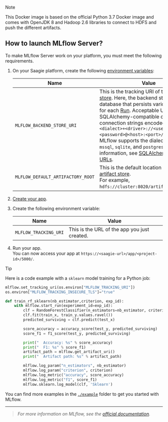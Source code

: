 > [!NOTE] 
> This Docker image is based on the official Python 3.7 Docker image and comes with OpenJDK 8 and Hadoop 2.6 libraries to connect to HDFS and push the different artifacts.

## How to launch MLflow Server?

To make MLflow Server work on your platform, you must meet the following requirements.

1. On your Saagie platform, create the following <a href="https://docs.saagie.io/user/latest/data-team/projects-module/projects/managing-environment-variables#creating-environment-variables" target="_blank">environment variables</a>:

    | Name                              | Value                                                                                                                                                                                                                                                                                                                                                                                                                                                                                                                                                                                                                                                                                             | 
    |-----------------------------------|---------------------------------------------------------------------------------------------------------------------------------------------------------------------------------------------------------------------------------------------------------------------------------------------------------------------------------------------------------------------------------------------------------------------------------------------------------------------------------------------------------------------------------------------------------------------------------------------------------------------------------------------------------------------------------------------------|
    | `MLFLOW_BACKEND_STORE_URI`        | This is the tracking URI of the <a href="https://mlflow.org/docs/latest/tracking/backend-stores.html" target="_blank">backend store</a>. Here, the backend store is a database that persists various metadata for each <a href="https://mlflow.org/docs/latest/tracking.html#runs" target="_blank">Run</a>. Acceptable URIs are SQLAlchemy-compatible database connection strings encoded as `<dialect>+<driver>://<username>:<password>@<host>:<port>/<database>`. MLflow supports the dialects `mysql`, `mssql`, `sqlite`, and `postgresql`. For more information, see <a href="https://docs.sqlalchemy.org/en/20/core/engines.html#database-urls" target="_blank">SQLAlchemy Database URLs</a>. |
    | `MLFLOW_DEFAULT_ARTIFACTORY_ROOT` | This is the default location to the server’s <a href="https://mlflow.org/docs/latest/tracking/artifacts-stores.html" target="_blank">artifact store</a>.<br/>For example, `hdfs://cluster:8020/artifactory/mlflow`.                                                                                                                                                                                                                                                                                                                                                                                                                                                                               |
2. <a href="https://docs.saagie.io/user/latest/data-team/projects-module/apps/managing-apps#apps-install" target="_blank">Create your app</a>.
3. Create the following environment variable:

    | Name                  | Value                                        | 
    |-----------------------|----------------------------------------------|
    | `MLFLOW_TRACKING_URI` | This is the URL of the app you just created. |
4. Run your app.
</br>You can now access your app at `https://<saagie-url>/app/<project-id>/5000/`.

> [!TIP]
> Here is a code example with a `sklearn` model training for a Python job:
> ```python
> mlflow.set_tracking_uri(os.environ["MLFLOW_TRACKING_URI"])
> os.environ["MLFLOW_TRACKING_INSECURE_TLS"]="true"
> 
> def train_rf_sklearn(nb_estimator,criterion, exp_id):
>     with mlflow.start_run(experiment_id=exp_id):
>         clf = RandomForestClassifier(n_estimators=nb_estimator, criterion=criterion)
>         clf.fit(train_x, train_y.values.ravel())
>         predicted_surviving = clf.predict(test_x)
> 
>         score_accuracy = accuracy_score(test_y, predicted_surviving)
>         score_f1 = f1_score(test_y, predicted_surviving)
> 
>         print("  Accuracy: %s" % score_accuracy)
>         print("  F1: %s" % score_f1)
>         artifact_path = mlflow.get_artifact_uri()
>         print("  Artifact path: %s" % artifact_path)
> 
>         mlflow.log_param("n_estimators", nb_estimator)
>         mlflow.log_param("criterion", criterion)
>         mlflow.log_metric("accuracy", score_accuracy)
>         mlflow.log_metric("f1", score_f1)
>         mlflow.sklearn.log_model(clf, 'Sklearn')
> ```
> You can find more examples in the <a href="https://github.com/saagie/technologies/tree/master/technologies/app/mlflow-server/example" target="_blank">`./example`</a> folder to get you started with MLflow. 

***
> _For more information on MLflow, see the <a href="https://www.mlflow.org/docs/latest/index.html" target="_blank">official documentation</a>._


<!-- ## How to build the image in local?

### Using Docker Commands

To build the image in local with Docker commands, follow the steps below.

1. Navigate to the `mlflow-server-x.y` folder corresponding to your version, `technologies/app/mlflow-server/<version>`. Use the `cd` command.
2. Run the following command lines:
    ```bash
    docker build -t saagie/mlflow-server:<version> .
    docker push saagie/mlflow-server:<version>
    ```
    Where `<version>` must be replaced with the version number.

## Versionning 

The MLflow Server Docker image is tagged with the following format: `<mlflow version>-<saagie revision>`. Where: 
- MLflow version: This is the version of the [MLflow release](https://github.com/mlflow/mlflow/releases).
- Saagie revision : This is the version of this Docker image in the Saagie context.

For example, the third revision for Saagie of the MLflow Server v1.13 will have the following image: `saagie/mlflow-server:1.13-3.0`.

### How to update your MLflow version?

To build a new MLflow version for Saagie, follow the steps below. 

1. Check the [release notes](https://github.com/mlflow/mlflow/releases) to make sure that the new release does not introduce breaking changes.
2. Change the release number in the Dockerfile by running the following command line:
    ```docker
    RUN pip install git+https://github.com/saagie/mlflow.git@vX.Y.Z
    ```
3. Build the image.
4. Test it out locally.
5. Push it if the tests are OK.
6. Update the `metadata.yaml` file to reference this new tag.
7. Update your catalog on Saagie with the updated metadata file.

> [!WARNING] 
> Your Mlflow server will fail against a backend store with an obsolete database schema. To avoid this, upgrade your database schema to the latest supported version using `mlflow db upgrade [db_uri]`. Schema migrations may cause database downtime, may take longer on larger databases, and are not guaranteed to be transactional. You should always make a backup of your database before running `mlflow db upgrade`. Consult your database documentation to find out how to make a backup.
-->